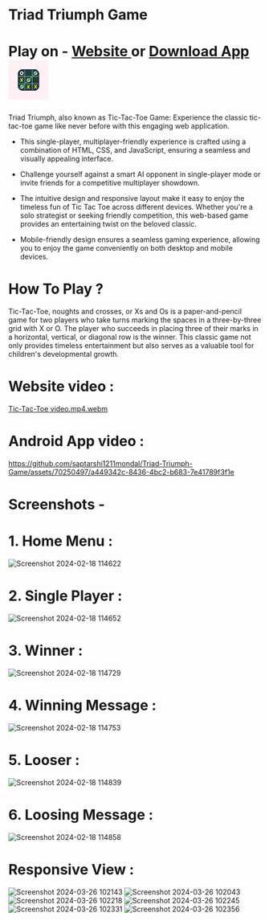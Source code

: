 # Triad Triumph Game

# Play on - [Website ](https://saptarshi1211mondal.github.io/Triad-Triumph-Game/) or [Download App](https://drive.google.com/file/d/1XWSmYqeNfa7EzWd0Qp_8EMvgo2QnJuLJ/view?usp=drive_link)  <img src="https://github.com/saptarshi1211mondal/Triad-Triumph-Game/blob/774b046cf12fc1f72b2a686fac34e07ff751952a/splash_app_logo.png" width="80" height="80" />





Triad Triumph, also known as Tic-Tac-Toe Game: Experience the classic tic-tac-toe game like never before with this engaging web application.

- This single-player, multiplayer-friendly experience is crafted using a combination of HTML, CSS, and JavaScript, ensuring a seamless and visually appealing interface. 

- Challenge yourself against a smart AI opponent in single-player mode or invite friends for a competitive multiplayer showdown. 

- The intuitive design and responsive layout make it easy to enjoy the timeless fun of Tic Tac Toe across different devices. Whether you're a solo strategist or seeking friendly competition, this web-based game provides an entertaining twist on the beloved classic.

- Mobile-friendly design ensures a seamless gaming experience, allowing you to enjoy the game conveniently on both desktop and mobile devices.

# How To Play ?
Tic-Tac-Toe, noughts and crosses, or Xs and Os is a paper-and-pencil game for two players who take turns marking the spaces in a three-by-three grid with X or O. The player who succeeds in placing three of their marks in a horizontal, vertical, or diagonal row is the winner.
This classic game not only provides timeless entertainment but also serves as a valuable tool for children's developmental growth.


# Website video :

[Tic-Tac-Toe video.mp4.webm](https://github.com/saptarshi1211mondal/Tic-Tac-Toe-Game/assets/70250497/82b602ee-ace6-4372-9139-b5d370781785) 

# Android App video :

https://github.com/saptarshi1211mondal/Triad-Triumph-Game/assets/70250497/a449342c-8436-4bc2-b683-7e41789f3f1e



# Screenshots -


# 1. Home Menu :
![Screenshot 2024-02-18 114622](https://github.com/saptarshi1211mondal/Tic-Tac-Toe-Game/assets/70250497/fb2d1183-ec8a-4b7c-9f9d-7f1fdc82088e)

# 2. Single Player :
![Screenshot 2024-02-18 114652](https://github.com/saptarshi1211mondal/Tic-Tac-Toe-Game/assets/70250497/e4924d59-8571-47e8-96d9-08924a265323)

# 3. Winner :
![Screenshot 2024-02-18 114729](https://github.com/saptarshi1211mondal/Tic-Tac-Toe-Game/assets/70250497/e00833cd-b4e0-4ec7-8786-77fb2b0a5fe6)

# 4. Winning Message :
![Screenshot 2024-02-18 114753](https://github.com/saptarshi1211mondal/Tic-Tac-Toe-Game/assets/70250497/d4408b99-b09f-41db-b450-a0b786340815)

# 5. Looser :
![Screenshot 2024-02-18 114839](https://github.com/saptarshi1211mondal/Tic-Tac-Toe-Game/assets/70250497/e66f2e72-5140-45f9-a945-a5a892784f60)

# 6. Loosing Message :
![Screenshot 2024-02-18 114858](https://github.com/saptarshi1211mondal/Tic-Tac-Toe-Game/assets/70250497/1016854f-b10c-4244-9acf-4434fe65e29b) 


# Responsive View :
![Screenshot 2024-03-26 102143](https://github.com/saptarshi1211mondal/Tic-Tac-Toe-Game/assets/70250497/f81fc3d4-65e8-4c32-829c-c472586fa0aa)
![Screenshot 2024-03-26 102043](https://github.com/saptarshi1211mondal/Tic-Tac-Toe-Game/assets/70250497/d99e7e75-1c0a-41dc-9516-f752ee0921c9)
![Screenshot 2024-03-26 102218](https://github.com/saptarshi1211mondal/Tic-Tac-Toe-Game/assets/70250497/c91593f6-3475-44e6-8780-25e1117e3aa5)
![Screenshot 2024-03-26 102245](https://github.com/saptarshi1211mondal/Tic-Tac-Toe-Game/assets/70250497/e62887e3-b810-44fd-a982-aa6eaff09939)
![Screenshot 2024-03-26 102331](https://github.com/saptarshi1211mondal/Tic-Tac-Toe-Game/assets/70250497/1020bfdc-8c79-478e-af62-48326948b33b)
![Screenshot 2024-03-26 102356](https://github.com/saptarshi1211mondal/Tic-Tac-Toe-Game/assets/70250497/b2ed6a2c-b79d-4279-b7d0-6ec2317127f8)

